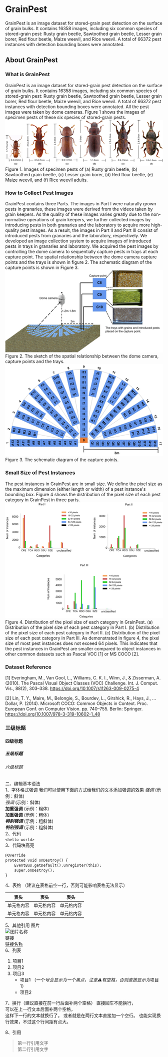# GrainPest
  GrainPest is an image dataset for stored-grain pest detection on the surface of grain bulks. It contains 16358 images, including six common species of stored-grain pest: Rusty grain beetle, Sawtoothed grain beetle, Lesser grain borer, Red flour beetle, Maize weevil, and Rice weevil. A total of 66372 pest instances with detection bounding boxes were annotated.  
  
## About GrainPest
### What is GrainPest
  GrainPest is an image dataset for stored-grain pest detection on the surface of grain bulks. It contains 16358 images, including six common species of stored-grain pest: Rusty grain beetle, Sawtoothed grain beetle, Lesser grain borer, Red flour beetle, Maize weevil, and Rice weevil. A total of 66372 pest instances with detection bounding boxes were annotated. All the pest images were taken by dome cameras. Figure 1 shows the images of specimen pests of these six species of stored-grain pests.
  ![图片名称](https://github.com/tjdhhx/GrainPest/blob/main/img/fig1.png)  
Figure 1. Images of specimen pests of (a) Rusty grain beetle, (b) Sawtoothed grain beetle, (c) Lesser grain borer, (d) Red flour beetle, (e) Maize weevil, and (f) Rice weevil adults.
### How to Collect Pest Images
GrainPest contains three Parts. The images in Part I were naturally grown pests in granaries, these images were derived from the videos taken by grain keepers. As the quality of these images varies greatly due to the non-normative operations of grain keepers, we further collected images by introducing pests in both granaries and the laboratory to acquire more high-quality pest images. As a result, the images in Part II and Part III consist of introduced pests from granaries and the laboratory, respectively. We developed an image collection system to acquire images of introduced pests in trays in granaries and laboratory. We acquired the pest images by controlling the dome camera to sequentially capture pests in trays at each capture point. The spatial relationship between the dome camera capture points and the trays is shown in figure 2. The schematic diagram of the capture points is shown in Figure 3.
![图片名称](https://github.com/tjdhhx/GrainPest/blob/main/img/fig2a.png)  
Figure 2. The sketch of the spatial relationship between the dome camera, capture points and the trays.
![图片名称](https://github.com/tjdhhx/GrainPest/blob/main/img/fig3.png)  
Figure 3. The schematic diagram of the capture points.
### Small Size of Pest Instances
The pest instances in GrainPest are in small size. We define the pixel size as the maximum dimension (either length or width) of a pest instance's bounding box. Figure 4 shows the distribution of the pixel size of each pest category in GrainPest in three parts.
![图片名称](https://github.com/tjdhhx/GrainPest/blob/main/img/fig4.png)  
Figure 4. Distribution of the pixel size of each category in GrainPest. (a) Distribution of the pixel size of each pest category in Part I. (b) Distribution of the pixel size of each pest category in Part II. (c) Distribution of the pixel size of each pest category in Part III.
As demonstrated in figure 4, the pixel size of most pest instances does not exceed 64 pixels. This indicates that the pest instances in GrainPest are smaller compared to object instances in other common datasets such as Pascal VOC [1] or MS COCO [2].
### Dataset Reference
[1] Everingham, M., Van Gool, L., Williams, C. K. I., Winn, J., & Zisserman, A. (2010). The Pascal Visual Object Classes (VOC) Challenge. Int. J. Comput. Vis., 88(2), 303–338. https://doi.org/10.1007/s11263-009-0275-4

[2] Lin, T. Y., Maire, M., Belongie, S., Bourdev, L., Girshick, R., Hays, J., ... Dollar, P. (2014). Microsoft COCO: Common Objects in Context. Proc. European Conf. on Computer Vision. pp. 740–755. Berlin: Springer. https://doi.org/10.1007/978-3-319-10602-1_48


### 三级标题  
#### 四级标题  
##### 五级标题  
###### 六级标题 
二、编辑基本语法  
1、字体格式强调
 我们可以使用下面的方式给我们的文本添加强调的效果
*强调*  (示例：斜体)  
 _强调_  (示例：斜体)  
**加重强调**  (示例：粗体)  
 __加重强调__ (示例：粗体)  
***特别强调*** (示例：粗斜体)  
___特别强调___  (示例：粗斜体)  
2、代码  
`<hello world>`  
3、代码块高亮  
```
@Override
protected void onDestroy() {
    EventBus.getDefault().unregister(this);
    super.onDestroy();
}
```  
4、表格 （建议在表格前空一行，否则可能影响表格无法显示）
 
 表头  | 表头  | 表头
 ---- | ----- | ------  
 单元格内容  | 单元格内容 | 单元格内容 
 单元格内容  | 单元格内容 | 单元格内容  
 
5、其他引用
图片  
![图片名称](https://www.baidu.com/img/bd_logo1.png)  
链接  
[链接名称](https://www.baidu.com/)    
6、列表 
1. 项目1  
2. 项目2  
3. 项目3  
   * 项目1 （一个*号会显示为一个黑点，注意⚠️有空格，否则直接显示为*项目1） 
   * 项目2   
 
7、换行（建议直接在前一行后面补两个空格）
直接回车不能换行，  
可以在上一行文本后面补两个空格，  
这样下一行的文本就换行了。
或者就是在两行文本直接加一个空行。
也能实现换行效果，不过这个行间距有点大。  
 
8、引用
> 第一行引用文字  
> 第二行引用文字   
